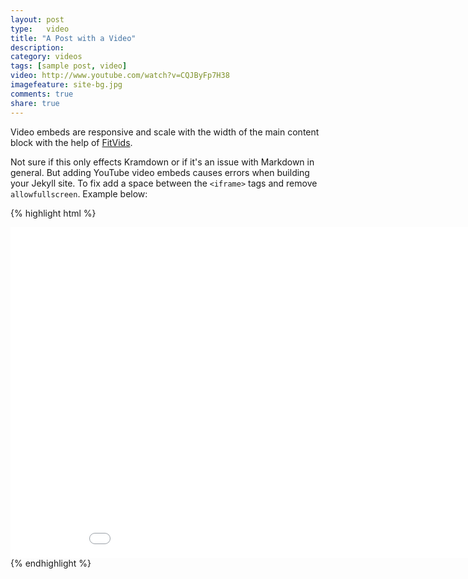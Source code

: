```yaml
---
layout: post
type:	video
title: "A Post with a Video"
description: 
category: videos
tags: [sample post, video]
video: http://www.youtube.com/watch?v=CQJByFp7H38
imagefeature: site-bg.jpg
comments: true
share: true
---
```

Video embeds are responsive and scale with the width of the main content block with the help of [FitVids](http://fitvidsjs.com/).

Not sure if this only effects Kramdown or if it's an issue with Markdown in general. But adding YouTube video embeds causes errors when building your Jekyll site. To fix add a space between the `<iframe>` tags and remove `allowfullscreen`. Example below:

{% highlight html %}
<iframe width="940" height="529" src="//www.youtube.com/embed/CQJByFp7H38?theme=light&amp;color=white" frameborder="0" allowfullscreen> </iframe>
{% endhighlight %}